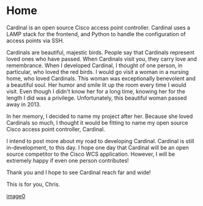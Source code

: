 Home
====

Cardinal is an open source Cisco access point controller. Cardinal uses
a LAMP stack for the frontend, and Python to handle the configuration of
access points via SSH.

Cardinals are beautiful, majestic birds. People say that Cardinals
represent loved ones who have passed. When Cardinals visit you, they
carry love and remembrance. When I developed Cardinal, I thought of one
person, in particular, who loved the red birds. I would go visit a woman
in a nursing home, who loved Cardinals. This woman was exceptionally
benevolent and a beautiful soul. Her humor and smile lit up the room
every time I would visit. Even though I didn't know her for a long time,
knowing her for the length I did was a privilege. Unfortunately, this
beautiful woman passed away in 2013.

In her memory, I decided to name my project after her. Because she loved
Cardinals so much, I thought it would be fitting to name my open source
Cisco access point controller, Cardinal.

I intend to post more about my road to developing Cardinal. Cardinal is
still in-development, to this day. I hope one day that Cardinal will be
an open source competitor to the Cisco WCS application. However, I will
be extremely happy if even one person contributes!

Thank you and I hope to see Cardinal reach far and wide!

This is for you, Chris.

[image0](https://camo.githubusercontent.com/859e583f3dbf906dac56e2b7361e8acd06243b6b/687474703a2f2f63617264696e616c2e6d63636c756e65746563686e6f6c6f676965732e6e65742f77702d636f6e74656e742f75706c6f6164732f323031372f30392f63617264696e616c2e706e67)
